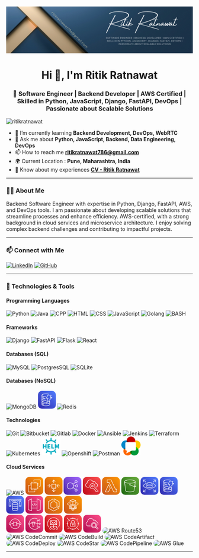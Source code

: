 ![MasterHead](https://github.com/RitikRatnawat/RitikRatnawat/blob/29d32e2546628cfe8de1b0d5269b4e4f17562c62/assets/Ritik%20Ratnawat.png)

<h1 align="center">Hi 👋, I'm Ritik Ratnawat</h1>
<h3 align="center">🚀 Software Engineer | Backend Developer | AWS Certified | Skilled in Python, JavaScript, Django, FastAPI, DevOps | Passionate about Scalable Solutions</h3>

<p align="left"> <img src="https://komarev.com/ghpvc/?username=ritikratnawat&label=Profile%20views&color=0e75b6&style=plastic" alt="ritikratnawat" /></p>

- 🌱 I’m currently learning **Backend Development, DevOps, WebRTC**
- 💬 Ask me about **Python, JavaScript, Backend, Data Engineering, DevOps**
- 📫 How to reach me **ritikratnawat786@gmail.com**
- 🌍 Current Location : **Pune, Maharashtra, India**
- 📄 Know about my experiences **[CV - Ritik Ratnawat](https://drive.google.com/file/d/1omuWcvYCWuIx0ya79FSZkPwwuP3e2FyW/view?usp=drive_link)**

---

### 👨‍💻 About Me
Backend Software Engineer with expertise in Python, Django, FastAPI, AWS, and DevOps tools. I am passionate about developing scalable solutions that streamline processes and enhance efficiency. AWS-certified, with a strong background in cloud services and microservice architecture. I enjoy solving complex backend challenges and contributing to impactful projects.

---

### 📫 Connect with Me
[![LinkedIn](https://skillicons.dev/icons?i=linkedin&theme=light)](https://www.linkedin.com/in/ritikratnawat786/)
[![GitHub](https://skillicons.dev/icons?i=github&theme=light)](https://github.com/RitikRatnawat)

---

### 🔧 Technologies & Tools

#### Programming Languages
![Python](https://skillicons.dev/icons?i=python&theme=light)
![Java](https://skillicons.dev/icons?i=java&theme=light)
![CPP](https://skillicons.dev/icons?i=cpp&theme=light)
![HTML](https://skillicons.dev/icons?i=html&theme=light)
![CSS](https://skillicons.dev/icons?i=css&theme=light)
![JavaScript](https://skillicons.dev/icons?i=javascript&theme=light)
![Golang](https://skillicons.dev/icons?i=go&theme=light)
![BASH](https://skillicons.dev/icons?i=bash&theme=light)

#### Frameworks
![Django](https://skillicons.dev/icons?i=django&theme=light)
![FastAPI](https://skillicons.dev/icons?i=fastapi&theme=light)
![Flask](https://skillicons.dev/icons?i=flask&theme=light)
![React](https://skillicons.dev/icons?i=react&theme=light)

#### Databases (SQL)
![MySQL](https://skillicons.dev/icons?i=mysql&theme=light)
![PostgresSQL](https://skillicons.dev/icons?i=postgres&theme=light)
![SQLite](https://skillicons.dev/icons?i=sqlite&theme=light)

#### Databases (NoSQL)
![MongoDB](https://skillicons.dev/icons?i=mongodb&theme=light)
<img src="https://github.com/RitikRatnawat/RitikRatnawat/blob/96f4ac14d62b3cf739e454a7013900771f06524d/assets/aws-dynamodb.png" width=48 alt="AWS S3" style="border-radius: 10px">
![Redis](https://skillicons.dev/icons?i=redis&theme=light)

#### Technologies
![Git](https://skillicons.dev/icons?i=git&theme=light)
![Bitbucket](https://skillicons.dev/icons?i=bitbucket&theme=light)
![Gitlab](https://skillicons.dev/icons?i=gitlab&theme=light)
![Docker](https://skillicons.dev/icons?i=docker&theme=light)
![Ansible](https://skillicons.dev/icons?i=ansible&theme=light)
![Jenkins](https://skillicons.dev/icons?i=jenkins&theme=light)
![Terraform](https://skillicons.dev/icons?i=terraform&theme=light)
![Kubernetes](https://skillicons.dev/icons?i=kubernetes&theme=light)
<img src="https://github.com/RitikRatnawat/RitikRatnawat/blob/29d32e2546628cfe8de1b0d5269b4e4f17562c62/assets/helm.png" width=50 alt="Helm">
![Openshift](https://skillicons.dev/icons?i=openshift&theme=light)
![Postman](https://skillicons.dev/icons?i=postman&theme=light)
<img src="https://github.com/RitikRatnawat/RitikRatnawat/blob/29d32e2546628cfe8de1b0d5269b4e4f17562c62/assets/webrtc.png" width=52 alt="WebRTC">

#### Cloud Services
![AWS](https://skillicons.dev/icons?i=aws&theme=light)
<img src="https://github.com/RitikRatnawat/RitikRatnawat/blob/1b9aed85037b71ca8ba7501df95160598c3e18de/assets/aws-ec2.png" width=48 alt="AWS EC2" style="border-radius: 10px">
<img src="https://github.com/RitikRatnawat/RitikRatnawat/blob/1b9aed85037b71ca8ba7501df95160598c3e18de/assets/aws-ec2-autoscaling.png" width=48 alt="AWS EC2 Auto Scaling" style="border-radius: 10px">
<img src="https://github.com/RitikRatnawat/RitikRatnawat/blob/1c67835a7b60dfa2de4a595a1d15b89690d5f28a/assets/aws-loadbalancer.png" width=48 alt="AWS Elastic LoadBalancer" style="border-radius: 10px">
<img src="https://github.com/RitikRatnawat/RitikRatnawat/blob/1c67835a7b60dfa2de4a595a1d15b89690d5f28a/assets/aws-iam.png" width=48 alt="AWS Elastic IAM" style="border-radius: 10px">
<img src="https://github.com/RitikRatnawat/RitikRatnawat/blob/abd24652912dec7b0f7294f4fcfcb869534dff54/assets/aws-lambda.png" width=48 alt="AWS Lambda" style="border-radius: 10px">
<img src="https://github.com/RitikRatnawat/RitikRatnawat/blob/ebaebc6578534691f521e2da02ecd2bc707db05b/assets/aws-s3.png" width=48 alt="AWS S3" style="border-radius: 10px">
<img src="https://github.com/RitikRatnawat/RitikRatnawat/blob/ebaebc6578534691f521e2da02ecd2bc707db05b/assets/aws-rds.png" width=48 alt="AWS RDS" style="border-radius: 10px">
<img src="https://github.com/RitikRatnawat/RitikRatnawat/blob/ebaebc6578534691f521e2da02ecd2bc707db05b/assets/aws-dynamodb.png" width=48 alt="AWS DynamoDB" style="border-radius: 10px">
<img src="https://github.com/RitikRatnawat/RitikRatnawat/blob/cf414be74150f009568fcb702d51c002d997ff00/assets/aws-elasticcache.png" width=48 alt="AWS ElasticCache" style="border-radius: 10px">
<img src="https://github.com/RitikRatnawat/RitikRatnawat/blob/cf414be74150f009568fcb702d51c002d997ff00/assets/aws-apigateway.png" width=48 alt="AWS APIGateway" style="border-radius: 10px">
<img src="https://github.com/RitikRatnawat/RitikRatnawat/blob/cf414be74150f009568fcb702d51c002d997ff00/assets/aws-ecs.png" width=48 alt="AWS ECS" style="border-radius: 10px">
<img src="https://github.com/RitikRatnawat/RitikRatnawat/blob/cf414be74150f009568fcb702d51c002d997ff00/assets/aws-ecs-fargate.png" width=48 alt="AWS ECS Fargate" style="border-radius: 10px"> <br>
<img src="https://github.com/RitikRatnawat/RitikRatnawat/blob/20cbec9b4c921a56f3790c644feae03e1fb91e12/assets/aws-sqs.png" width=48 alt="AWS SQS" style="border-radius: 10px">
<img src="https://github.com/RitikRatnawat/RitikRatnawat/blob/20cbec9b4c921a56f3790c644feae03e1fb91e12/assets/aws-sns.png" width=48 alt="AWS SNS" style="border-radius: 10px">
<img src="https://github.com/RitikRatnawat/RitikRatnawat/blob/20cbec9b4c921a56f3790c644feae03e1fb91e12/assets/aws-ses.png" width=48 alt="AWS SES" style="border-radius: 10px">
<img src="https://github.com/RitikRatnawat/RitikRatnawat/blob/20cbec9b4c921a56f3790c644feae03e1fb91e12/assets/aws-secretmanager.png" width=48 alt="AWS Secrets Manager" style="border-radius: 10px">
<img src="https://github.com/RitikRatnawat/RitikRatnawat/blob/20cbec9b4c921a56f3790c644feae03e1fb91e12/assets/aws-cloudwatch.png" width=48 alt="AWS CloudWatch" style="border-radius: 10px">
<img src="./aws-route53.png" width=48 alt="AWS Route53" style="border-radius: 10px">
<img src="./aws-codecommit.png" width=48 alt="AWS CodeCommit" style="border-radius: 10px">
<img src="./aws-codebuild.png" width=48 alt="AWS CodeBuild" style="border-radius: 10px">
<img src="./aws-codeartifact.png" width=48 alt="AWS CodeArtifact" style="border-radius: 10px">
<img src="./aws-codedeploy.png" width=48 alt="AWS CodeDeploy" style="border-radius: 10px">
<img src="./aws-codestar.png" width=48 alt="AWS CodeStar" style="border-radius: 10px">
<img src="./aws-codepipeline.png" width=48 alt="AWS CodePipeline" style="border-radius: 10px">
<img src="./aws-glue.png" width=48 alt="AWS Glue" style="border-radius: 10px">

---
